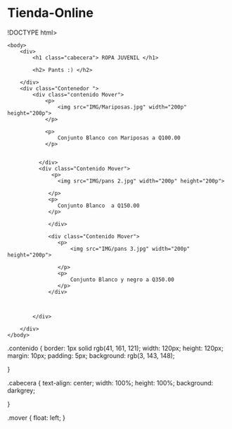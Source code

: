 # Tienda-Online
!DOCTYPE html>
<html>
    <head>
      <Title>
        Ropa
     </Title>
     <link rel="stylesheet" type="text/css" href="css/Miestilo.css">
    </head>
        
    <body>
        <div>
            <h1 class="cabecera"> ROPA JUVENIL </h1>

            <h2> Pants :) </h2>
            
        </div>
        <div class="Contenedor ">
            <div class="contenido Mover">
                <p>
                    <img src="IMG/Mariposas.jpg" width="200p" height="200p">
                </p>

                <p>
                    Conjunto Blanco con Mariposas a Q100.00 
                </p>


              </div>
              <div class="Contenido Mover">
                  <p>
                    <img src="IMG/pans 2.jpg" width="200p" height="200p">
                
                 </p>
                 <p>
                    Conjunto Blanco  a Q150.00 
                 </p>

                 </div>

                 <div class="Contenido Mover">
                    <p>
                        <img src="IMG/pans 3.jpg" width="200p" height="200p">
                    
                    </p>
                    <p>
                        Conjunto Blanco y negro a Q350.00 
                    </p>
                 </div>

                

            </div>

        </div>
    </body>
 

</html>


.contenido
{
    border: 1px solid rgb(41, 161, 121);
    width: 120px;
    height: 120px;
    margin: 10px;
    padding: 5px;
    background: rgb(3, 143, 148); 

}

.cabecera
{
    text-align: center;
    width: 100%;
    height: 100%;
    background: darkgrey;

}

.mover
{
    float: left;
}
